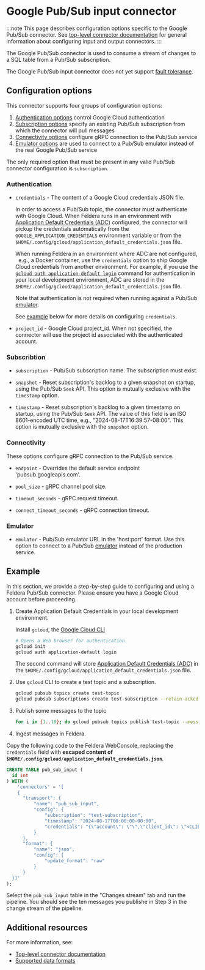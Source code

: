 # Google Pub/Sub input connector

:::note
This page describes configuration options specific to the Google Pub/Sub connector.
See [top-level connector documentation](/connectors/) for general information
about configuring input and output connectors.
:::

The Google Pub/Sub connector is used to consume a stream of changes to a SQL table from a Pub/Sub subscription.

The Google Pub/Sub input connector does not yet support [fault
tolerance](..#fault-tolerance).

## Configuration options

This connector supports four groups of configuration options:

1. [Authentication options](#authentication) control Google Cloud authentication
2. [Subscription options](#subscribtion) specify an existing Pub/Sub subscription from which
   the connector will pull messages
3. [Connectivity options](#connectivity) configure gRPC connection to the Pub/Sub service
4. [Emulator options](#emulator) are used to connect to a Pub/Sub emulator instead of the
   real Google Pub/Sub service

The only required option that must be present in any valid Pub/Sub connector configuration is
`subscription`.

### Authentication

* `credentials` - The content of a Google Cloud credentials JSON file.

  In order to access a Pub/Sub topic, the connector must authenticate with Google Cloud.
  When Feldera runs in an environment with
  [Application Default Credentials (ADC)](https://cloud.google.com/docs/authentication/application-default-credentials)
  configured, the connector will pickup the credentials automatically from the
  `GOOGLE_APPLICATION_CREDENTIALS` environment variable or from the
  `$HOME/.config/gcloud/application_default_credentials.json` file.

  When running Feldera in an environment where ADC are not configured,
  e.g., a Docker container, use the `credentials` option to ship Google Cloud
  credentials from another environment.  For example, if you use the
  [`gcloud auth application-default login`](https://cloud.google.com/pubsub/docs/authentication#client-libs)
  command for authentication in your local development environment, ADC are stored in the
  `$HOME/.config/gcloud/application_default_credentials.json` file.

  Note that authentication is not required when running against a Pub/Sub [emulator](#emulator).

  See [example](#example) below for more details on configuring `credentials`.

* `project_id` - Google Cloud project_id.
   When not specified, the connector will use the project id associated
   with the authenticated account.

### Subscribtion

* `subscription` - Pub/Sub subscription name.  The subscription must exist.

* `snapshot` -  Reset subscription's backlog to a given snapshot on startup,
  using the Pub/Sub `Seek` API.
  This option is mutually exclusive with the `timestamp` option.

* `timestamp` - Reset subscription's backlog to a given timestamp on startup,
  using the Pub/Sub `Seek` API. The value of this field is an
  ISO 8601-encoded UTC time, e.g., "2024-08-17T16:39:57-08:00".
  This option is mutually exclusive with the `snapshot` option.

### Connectivity

These options configure gRPC connection to the Pub/Sub service.

* `endpoint` - Overrides the default service endpoint 'pubsub.googleapis.com'.

* `pool_size` - gRPC channel pool size.

* `timeout_seconds` - gRPC request timeout.

* `connect_timeout_seconds` - gRPC connection timeout.

### Emulator

* `emulator` - Pub/Sub emulator URL in the 'host:port' format. Use this option
  to connect to a Pub/Sub [emulator](https://cloud.google.com/pubsub/docs/emulator)
  instead of the production service.

## Example

In this section, we provide a step-by-step guide to configuring and using a Feldera Pub/Sub connector.
Please ensure you have a Google Cloud account before proceeding.

1. Create Application Default Credentials in your local development environment.

   Install `gcloud`, the [Google Cloud CLI](https://cloud.google.com/cli?hl=en)

   ```bash
   # Opens a Web browser for authentication.
   gcloud init
   gcloud auth application-default login
   ```

   The second command will store [Application Default Credentials (ADC)](https://cloud.google.com/docs/authentication/application-default-credentials)
   in the `$HOME/.config/gcloud/application_default_credentials.json` file.

2. Use `gcloud` CLI to create a test topic and a subscription.

   ```bash
   gcloud pubsub topics create test-topic
   gcloud pubsub subscriptions create test-subscription --retain-acked-messages --topic test-topic
   ```

3. Publish some messages to the topic

   ```bash
   for i in {1..10}; do gcloud pubsub topics publish test-topic --message "{\"id\": $i}"; done
   ```

4. Ingest messages in Feldera.

  Copy the following code to the Feldera WebConsole, replacing the `credentials` field with
  **escaped content of `$HOME/.config/gcloud/application_default_credentials.json`**.

  ```sql
  CREATE TABLE pub_sub_input (
    id int
  ) WITH (
      'connectors' = '[
      {
        "transport": {
            "name": "pub_sub_input",
            "config": {
                "subscription": "test-subscription",
                "timestamp": "2024-08-17T00:00:00-00:00",
                "credentials": "{\"account\": \"\",\"client_id\": \"<CLIENT_ID>\",\"client_secret\": \"<CLIENT_SECRET>\", \"quota_project_id\": \"feldera-test\", \"refresh_token\": \"<REFRESH_TOKEN>\",  \"type\": \"authorized_user\",  \"universe_domain\": \"googleapis.com\"}",
            }
        },
        "format": {
            "name": "json",
            "config": {
                "update_format": "raw"
            }
        }
    }]'
  );
  ```

  Select the `pub_sub_input` table in the "Changes stream" tab and run the pipeline.  You should see the ten messages
  you publishe in Step 3 in the change stream of the pipeline.

## Additional resources

For more information, see:

* [Top-level connector documentation](/connectors/)
* [Supported data formats](/formats)
